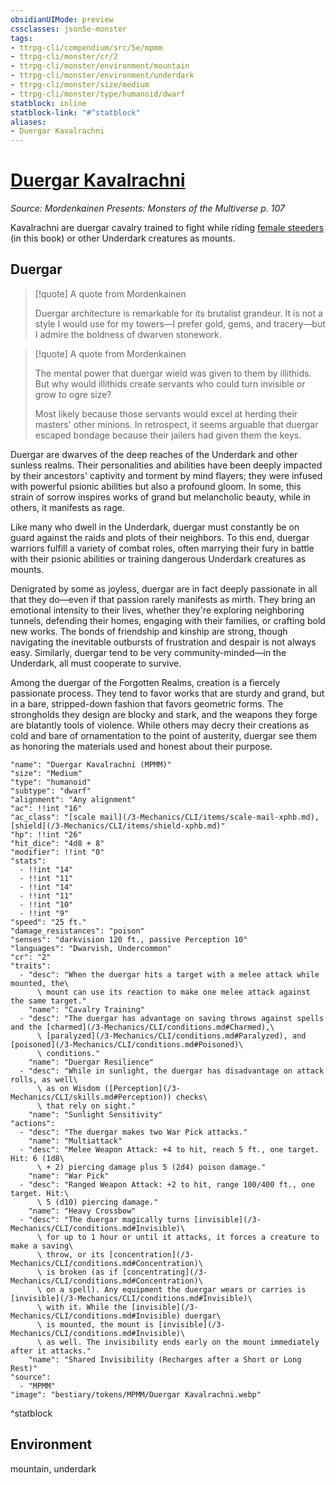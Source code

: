 ```yaml
---
obsidianUIMode: preview
cssclasses: json5e-monster
tags:
- ttrpg-cli/compendium/src/5e/mpmm
- ttrpg-cli/monster/cr/2
- ttrpg-cli/monster/environment/mountain
- ttrpg-cli/monster/environment/underdark
- ttrpg-cli/monster/size/medium
- ttrpg-cli/monster/type/humanoid/dwarf
statblock: inline
statblock-link: "#^statblock"
aliases:
- Duergar Kavalrachni
---
```

# [Duergar Kavalrachni](3-Mechanics\CLI\bestiary\humanoid/duergar-kavalrachni-mpmm.md)
*Source: Mordenkainen Presents: Monsters of the Multiverse p. 107*  

Kavalrachni are duergar cavalry trained to fight while riding [female steeders](/3-Mechanics/CLI/bestiary/monstrosity/female-steeder-mpmm.md) (in this book) or other Underdark creatures as mounts.

## Duergar

> [!quote] A quote from Mordenkainen  
> 
> Duergar architecture is remarkable for its brutalist grandeur. It is not a style I would use for my towers—I prefer gold, gems, and tracery—but I admire the boldness of dwarven stonework.

> [!quote] A quote from Mordenkainen  
> 
> The mental power that duergar wield was given to them by illithids. But why would illithids create servants who could turn invisible or grow to ogre size?
> 
> Most likely because those servants would excel at herding their masters' other minions. In retrospect, it seems arguable that duergar escaped bondage because their jailers had given them the keys.

Duergar are dwarves of the deep reaches of the Underdark and other sunless realms. Their personalities and abilities have been deeply impacted by their ancestors' captivity and torment by mind flayers; they were infused with powerful psionic abilities but also a profound gloom. In some, this strain of sorrow inspires works of grand but melancholic beauty, while in others, it manifests as rage.

Like many who dwell in the Underdark, duergar must constantly be on guard against the raids and plots of their neighbors. To this end, duergar warriors fulfill a variety of combat roles, often marrying their fury in battle with their psionic abilities or training dangerous Underdark creatures as mounts.

Denigrated by some as joyless, duergar are in fact deeply passionate in all that they do—even if that passion rarely manifests as mirth. They bring an emotional intensity to their lives, whether they're exploring neighboring tunnels, defending their homes, engaging with their families, or crafting bold new works. The bonds of friendship and kinship are strong, though navigating the inevitable outbursts of frustration and despair is not always easy. Similarly, duergar tend to be very community-minded—in the Underdark, all must cooperate to survive.

Among the duergar of the Forgotten Realms, creation is a fiercely passionate process. They tend to favor works that are sturdy and grand, but in a bare, stripped-down fashion that favors geometric forms. The strongholds they design are blocky and stark, and the weapons they forge are blatantly tools of violence. While others may decry their creations as cold and bare of ornamentation to the point of austerity, duergar see them as honoring the materials used and honest about their purpose.

```statblock
"name": "Duergar Kavalrachni (MPMM)"
"size": "Medium"
"type": "humanoid"
"subtype": "dwarf"
"alignment": "Any alignment"
"ac": !!int "16"
"ac_class": "[scale mail](/3-Mechanics/CLI/items/scale-mail-xphb.md), [shield](/3-Mechanics/CLI/items/shield-xphb.md)"
"hp": !!int "26"
"hit_dice": "4d8 + 8"
"modifier": !!int "0"
"stats":
  - !!int "14"
  - !!int "11"
  - !!int "14"
  - !!int "11"
  - !!int "10"
  - !!int "9"
"speed": "25 ft."
"damage_resistances": "poison"
"senses": "darkvision 120 ft., passive Perception 10"
"languages": "Dwarvish, Undercommon"
"cr": "2"
"traits":
  - "desc": "When the duergar hits a target with a melee attack while mounted, the\
      \ mount can use its reaction to make one melee attack against the same target."
    "name": "Cavalry Training"
  - "desc": "The duergar has advantage on saving throws against spells and the [charmed](/3-Mechanics/CLI/conditions.md#Charmed),\
      \ [paralyzed](/3-Mechanics/CLI/conditions.md#Paralyzed), and [poisoned](/3-Mechanics/CLI/conditions.md#Poisoned)\
      \ conditions."
    "name": "Duergar Resilience"
  - "desc": "While in sunlight, the duergar has disadvantage on attack rolls, as well\
      \ as on Wisdom ([Perception](/3-Mechanics/CLI/skills.md#Perception)) checks\
      \ that rely on sight."
    "name": "Sunlight Sensitivity"
"actions":
  - "desc": "The duergar makes two War Pick attacks."
    "name": "Multiattack"
  - "desc": "Melee Weapon Attack: +4 to hit, reach 5 ft., one target. Hit: 6 (1d8\
      \ + 2) piercing damage plus 5 (2d4) poison damage."
    "name": "War Pick"
  - "desc": "Ranged Weapon Attack: +2 to hit, range 100/400 ft., one target. Hit:\
      \ 5 (d10) piercing damage."
    "name": "Heavy Crossbow"
  - "desc": "The duergar magically turns [invisible](/3-Mechanics/CLI/conditions.md#Invisible)\
      \ for up to 1 hour or until it attacks, it forces a creature to make a saving\
      \ throw, or its [concentration](/3-Mechanics/CLI/conditions.md#Concentration)\
      \ is broken (as if [concentrating](/3-Mechanics/CLI/conditions.md#Concentration)\
      \ on a spell). Any equipment the duergar wears or carries is [invisible](/3-Mechanics/CLI/conditions.md#Invisible)\
      \ with it. While the [invisible](/3-Mechanics/CLI/conditions.md#Invisible) duergar\
      \ is mounted, the mount is [invisible](/3-Mechanics/CLI/conditions.md#Invisible)\
      \ as well. The invisibility ends early on the mount immediately after it attacks."
    "name": "Shared Invisibility (Recharges after a Short or Long Rest)"
"source":
  - "MPMM"
"image": "bestiary/tokens/MPMM/Duergar Kavalrachni.webp"
```
^statblock

## Environment

mountain, underdark